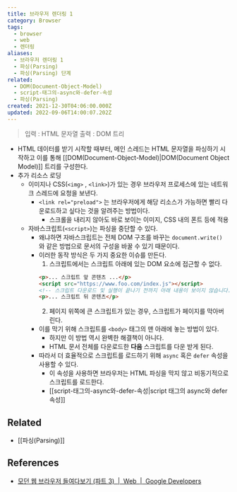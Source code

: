 ```yaml
---
title: 브라우저 렌더링 1
category: Browser
tags:
  - browser
  - web
  - 렌더링
aliases:
  - 브라우저 렌더링 1
  - 파싱(Parsing)
  - 파싱(Parsing) 단계
related:
  - DOM(Document-Object-Model)
  - script-태그의-async와-defer-속성
  - 파싱(Parsing)
created: 2021-12-30T04:06:00.000Z
updated: 2022-09-06T14:00:07.202Z
---
```


> 입력 : HTML 문자열
> 출력 : DOM 트리

- HTML 데이터를 받기 시작할 때부터, 메인 스레드는 HTML 문자열을 파싱하기 시작하고 이를 통해 [[DOM(Document-Object-Model)|DOM(Document Object Model)]] 트리를 구성한다.
- 추가 리소스 로딩
  - 이미지나 CSS(`<img>` , `<link>`)가 있는 경우 브라우저 프로세스에 있는 네트워크 스레드에 요청을 보낸다.
    - `<link rel="preload">` 는 브라우저에게 해당 리소스가 가능하면 빨리 다운로드하고 싶다는 것을 알려주는 방법이다.
      - 스크롤을 내리지 않아도 바로 보이는 이미지, CSS 내의 폰트 등에 적용
  - 자바스크립트(`<script>`)는 파싱을 중단할 수 있다.
    - 왜냐하면 자바스크립트는 전체 DOM 구조를 바꾸는 `document.write()` 와 같은 방법으로 문서의 구성을 바꿀 수 있기 때문이다.
    - 이러한 동작 방식은 두 가지 중요한 이슈를 만든다.
      1.  스크립트에서는 스크립트 아래에 있는 DOM 요소에 접근할 수 없다.
      ```html
      <p>... 스크립트 앞 콘텐츠 ...</p>
      <script src="https://www.foo.com/index.js"></script>
      <!-- 스크립트 다운로드 및 실행이 끝나기 전까지 아래 내용이 보이지 않습니다. -->
      <p>... 스크립트 뒤 콘텐츠</p>
      ```
      2.  페이지 위쪽에 큰 스크립트가 있는 경우, 스크립트가 페이지를 막아버린다.
    - 이를 막기 위해 스크립트를 `<body>` 태그의 맨 아래에 놓는 방법이 있다.
      - 하지만 이 방법 역시 완벽한 해결책이 아니다.
      - HTML 문서 전체를 다운로드한 **다음** 스크립트를 다운 받게 된다.
    - 따라서 더 효율적으로 스크립트를 로드하기 위해 `async` 혹은 `defer` 속성을 사용할 수 있다.
      - 이 속성을 사용하면 브라우저는 HTML 파싱을 막지 않고 비동기적으로 스크립트를 로드한다.
      - [[script-태그의-async와-defer-속성|script 태그의 async와 defer 속성]]

## Related

- [[파싱(Parsing)]]

## References

- [모던 웹 브라우저 들여다보기 (파트 3)  |  Web  |  Google Developers](https://developers.google.com/web/updates/2018/09/inside-browser-part3?hl=ko#%ED%8C%8C%EC%8B%B1)
